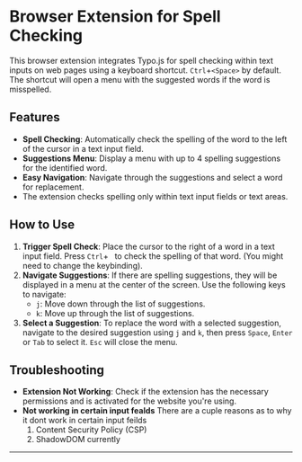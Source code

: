 # Browser Extension for Spell Checking

This browser extension integrates Typo.js for spell checking within text inputs on web pages using a keyboard shortcut. `Ctrl`+`<Space>` by default. The shortcut will open a menu with the suggested words if the word is misspelled.

## Features

- **Spell Checking**: Automatically check the spelling of the word to the left of the cursor in a text input field.
- **Suggestions Menu**: Display a menu with up to 4 spelling suggestions for the identified word.
- **Easy Navigation**: Navigate through the suggestions and select a word for replacement.
- The extension checks spelling only within text input fields or text areas.

## How to Use

1. **Trigger Spell Check**: Place the cursor to the right of a word in a text input field. Press `Ctrl`+` ` to check the spelling of that word. (You might need to change the keybinding).
2. **Navigate Suggestions**: If there are spelling suggestions, they will be displayed in a menu at the center of the screen. Use the following keys to navigate:
    - `j`: Move down through the list of suggestions.
    - `k`: Move up through the list of suggestions.
3. **Select a Suggestion**: To replace the word with a selected suggestion, navigate to the desired suggestion using `j` and `k`, then press `Space`, `Enter` or `Tab` to select it. `Esc` will close the menu. 

## Troubleshooting
- **Extension Not Working**: Check if the extension has the necessary permissions and is activated for the website you're using.
- **Not working in certain input fealds** There are a cuple reasons as to why it dont work in certain input feilds
    1. Content Security Policy (CSP)
    2. ShadowDOM currently 
---
